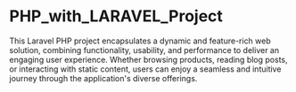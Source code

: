 # PHP_with_LARAVEL_Project
This Laravel PHP project encapsulates a dynamic and feature-rich web solution, combining functionality, usability, and performance to deliver an engaging user experience. Whether browsing products, reading blog posts, or interacting with static content, users can enjoy a seamless and intuitive journey through the application's diverse offerings.
